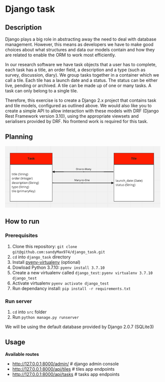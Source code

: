 # Django task

## Description

Django plays a big role in abstracting away the need to deal with database management. However, this means as developers we have to make good choices about what structures and data our models contain and how they are related to enable the ORM to work most efficiently.

In our research software we have task objects that a user has to complete, each task has a title, an order field, a description and a type (such as survey, discussion, diary). We group tasks together in a container which we call a tile. Each tile has a launch date and a status. The status can be either live, pending or archived. A tile can be made up of one or many tasks. A task can only belong to a single tile.

Therefore, this exercise is to create a Django 2.x project that contains task and tile models, configured as outlined above. We would also like you to create a simple API to allow interaction with these models with DRF (Django Rest Framework version 3.10), using the appropriate viewsets and serialisers provided by DRF. No frontend work is required for this task.

## Planning

![Entity_relationship Diagram](https://github.com/sandyMax974/django_task/blob/main/documents/Screenshot%202021-06-18%20at%2012.31.44.png)

## How to run

### Prerequisites

1. Clone this repository: `git clone git@github.com:sandyMax974/django_task.git`
2. `cd` into `django_task` directory
4. Install [pyenv-virtualenv](https://github.com/pyenv/pyenv-virtualenv) (optional)
5. Dowload Python 3.7.10: `pyenv install 3.7.10`
6. Create a new virtualenv called `django_test`: `pyenv virtualenv 3.7.10 django_test`
7. Activate virtualenv `pyenv activate django_test`
9. Run dependancy install: `pip install -r requirements.txt`

### Run server
1. `cd` into `src` folder
2. Run `python manage.py runserver`

We will be using the default database provided by Django 2.0.7 (SQLite3)

## Usage

**Available routes**
* http://127.0.0.1:8000/admin/ # django admin console
* http://127.0.0.1:8000/api/tiles # tiles app endpoints
* http://127.0.0.1:8000/api/tasks # tasks app endpoints
